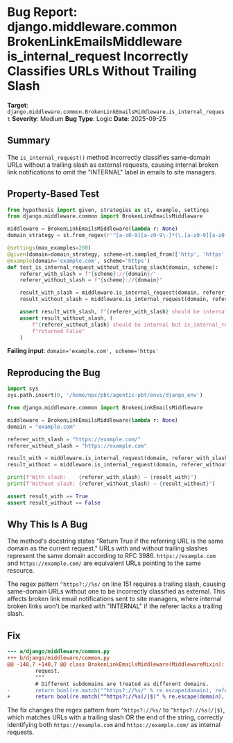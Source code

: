 # Bug Report: django.middleware.common BrokenLinkEmailsMiddleware is_internal_request Incorrectly Classifies URLs Without Trailing Slash

**Target**: `django.middleware.common.BrokenLinkEmailsMiddleware.is_internal_request`
**Severity**: Medium
**Bug Type**: Logic
**Date**: 2025-09-25

## Summary

The `is_internal_request()` method incorrectly classifies same-domain URLs without a trailing slash as external requests, causing internal broken link notifications to omit the "INTERNAL" label in emails to site managers.

## Property-Based Test

```python
from hypothesis import given, strategies as st, example, settings
from django.middleware.common import BrokenLinkEmailsMiddleware

middleware = BrokenLinkEmailsMiddleware(lambda r: None)
domain_strategy = st.from_regex(r'^[a-z0-9][a-z0-9\-]*(\.[a-z0-9][a-z0-9\-]*)*$', fullmatch=True)

@settings(max_examples=200)
@given(domain=domain_strategy, scheme=st.sampled_from(['http', 'https']))
@example(domain='example.com', scheme='https')
def test_is_internal_request_without_trailing_slash(domain, scheme):
    referer_with_slash = f"{scheme}://{domain}/"
    referer_without_slash = f"{scheme}://{domain}"

    result_with_slash = middleware.is_internal_request(domain, referer_with_slash)
    result_without_slash = middleware.is_internal_request(domain, referer_without_slash)

    assert result_with_slash, f"{referer_with_slash} should be internal"
    assert result_without_slash, (
        f"{referer_without_slash} should be internal but is_internal_request() "
        f"returned False"
    )
```

**Failing input**: `domain='example.com', scheme='https'`

## Reproducing the Bug

```python
import sys
sys.path.insert(0, '/home/npc/pbt/agentic-pbt/envs/django_env')

from django.middleware.common import BrokenLinkEmailsMiddleware

middleware = BrokenLinkEmailsMiddleware(lambda r: None)
domain = "example.com"

referer_with_slash = "https://example.com/"
referer_without_slash = "https://example.com"

result_with = middleware.is_internal_request(domain, referer_with_slash)
result_without = middleware.is_internal_request(domain, referer_without_slash)

print(f"With slash:    {referer_with_slash} → {result_with}")
print(f"Without slash: {referer_without_slash} → {result_without}")

assert result_with == True
assert result_without == False
```

## Why This Is A Bug

The method's docstring states "Return True if the referring URL is the same domain as the current request." URLs with and without trailing slashes represent the same domain according to RFC 3986. `https://example.com` and `https://example.com/` are equivalent URLs pointing to the same resource.

The regex pattern `^https?://%s/` on line 151 requires a trailing slash, causing same-domain URLs without one to be incorrectly classified as external. This affects broken link email notifications sent to site managers, where internal broken links won't be marked with "INTERNAL" if the referer lacks a trailing slash.

## Fix

```diff
--- a/django/middleware/common.py
+++ b/django/middleware/common.py
@@ -148,7 +148,7 @@ class BrokenLinkEmailsMiddleware(MiddlewareMixin):
         request.
         """
         # Different subdomains are treated as different domains.
-        return bool(re.match("^https?://%s/" % re.escape(domain), referer))
+        return bool(re.match("^https?://%s(/|$)" % re.escape(domain), referer))
```

The fix changes the regex pattern from `^https?://%s/` to `^https?://%s(/|$)`, which matches URLs with a trailing slash OR the end of the string, correctly identifying both `https://example.com` and `https://example.com/` as internal requests.
